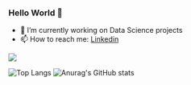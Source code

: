 ### Hello World 👋

- 🔭 I’m currently working on Data Science projects
- 📫 How to reach me: [Linkedin](https://www.linkedin.com/in/nathan-grimault-1a7356113/)
  
  
![](https://komarev.com/ghpvc/?username=Naghan1132)

![Top Langs](https://github-readme-stats.vercel.app/api/top-langs/?username=Naghan1132&layout=compact)
![Anurag's GitHub stats](https://github-readme-stats.vercel.app/api?username=Naghan1132&show_icons=true&theme=radical)

<!--
**Naghan1132/Naghan1132** is a ✨ _special_ ✨ repository because its `README.md` (this file) appears on your GitHub profile.

Here are some ideas to get you started:

- 🔭 I’m currently working on ...
- 🌱 I’m currently learning ...
- 👯 I’m looking to collaborate on ...
- 🤔 I’m looking for help with ...
- 💬 Ask me about ...
- 📫 How to reach me: ...
- 😄 Pronouns: ...
- ⚡ Fun fact: ...
-->
